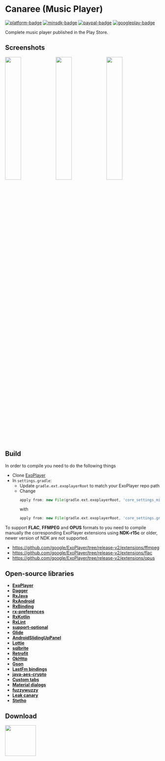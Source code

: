 [github]:            https://github.com/ologe/canaree-music-player
[paypal-url]:        https://paypal.me/nextmusicplayer
[googleplay-url]:    https://play.google.com/store/apps/details?id=dev.olog.msc

[platform-badge]:   https://img.shields.io/badge/Platform-Android-F3745F.svg
[paypal-badge]:     https://img.shields.io/badge/Donate-Paypal-F3745F.svg
[googleplay-badge]: https://img.shields.io/badge/Google_Play-Demo-F3745F.svg
[minsdk-badge]:     https://img.shields.io/badge/minSdkVersion-21-F3745F.svg

<!------------------------------------------------------------------------------------------------------->


Canaree (Music Player)
=

[![platform-badge]][github]
[![minsdk-badge]][github]
[![paypal-badge]][paypal-url]
[![googleplay-badge]][googleplay-url]

Complete music player published in the Play Store. 

## Screenshots
<div style="dispaly:flex">
    <img src="https://github.com/ologe/canaree-music-player/blob/master/images/device-2018-10-28-235818.png" width="32%">
    <img src="https://github.com/ologe/canaree-music-player/blob/master/images/device-2018-10-29-001417.png" width="32%">
    <img src="https://github.com/ologe/canaree-music-player/blob/master/images/device-2018-10-29-002256.png" width="32%">
</div>

## Build
In order to compile you need to do the following things 
* Clone [ExoPlayer](https://github.com/google/ExoPlayer)
* In `settings.gradle`:
  - Update `gradle.ext.exoplayerRoot` to match your ExoPlayer repo path
  - Change <br> 
      ```gradle 
      apply from: new File(gradle.ext.exoplayerRoot, 'core_settings_min.gradle')
      ``` 
      with</br>
      ```gradle 
      apply from: new File(gradle.ext.exoplayerRoot, 'core_settings.gradle')
      ```

To support **FLAC**, **FFMPEG** and **OPUS** formats to you need to compile manually the corresponding ExoPlayer extensions using <b>NDK-r15c</b> or older, newer version of NDK are not supported.
* https://github.com/google/ExoPlayer/tree/release-v2/extensions/ffmpeg
* https://github.com/google/ExoPlayer/tree/release-v2/extensions/flac
* https://github.com/google/ExoPlayer/tree/release-v2/extensions/opus

## Open-source libraries
* [**ExoPlayer**](https://github.com/google/ExoPlayer)
* [**Dagger**](https://github.com/google/dagger)
* [**RxJava**](https://github.com/ReactiveX/RxJava)
* [**RxAndroid**](https://github.com/ReactiveX/RxAndroid)
* [**RxBinding**](https://github.com/JakeWharton/RxBinding)
* [**rx-preferences**](https://github.com/f2prateek/rx-preferences)
* [**RxKotlin**](https://github.com/ReactiveX/RxKotlin)
* [**RxLint**](https://bitbucket.org/littlerobots/rxlint)
* [**support-optional**](https://github.com/dmstocking/support-optional)
* [**Glide**](https://github.com/bumptech/glide)
* [**AndroidSlidingUpPanel**](https://github.com/umano/AndroidSlidingUpPanel)
* [**Lottie**](https://github.com/airbnb/lottie-android)
* [**sqlbrite**](https://github.com/square/sqlbrite)
* [**Retrofit**](https://github.com/square/retrofit)
* [**OkHttp**](https://github.com/square/okhttp)
* [**Gson**](https://github.com/google/gson)
* [**LastFm bindings**](https://github.com/jkovacs/lastfm-java)
* [**java-aes-crypto**](https://github.com/tozny/java-aes-crypto)
* [**Custom tabs**](https://github.com/saschpe/android-customtabs)
* [**Material dialogs**](https://github.com/afollestad/material-dialogs)
* [**fuzzywuzzy**](https://github.com/xdrop/fuzzywuzzy)
* [**Leak canary**](https://github.com/square/leakcanary)
* [**Stetho**](http://facebook.github.io/stetho/)

## Download
[<img src="https://play.google.com/intl/en_us/badges/images/generic/en_badge_web_generic.png" alt="" height="100">](https://play.google.com/store/apps/details?id=dev.olog.msc)
